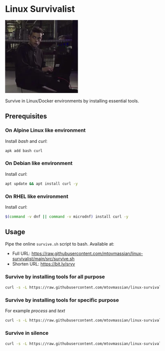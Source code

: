 # Linux Survivalist

![](static/linux-survivalist-mr-robot.png)

Survive in Linux/Docker environments by installing essential tools.

## Prerequisites
### On Alpine Linux like environment
Install *bash* and *curl*:
```bash
apk add bash curl
```
### On Debian like environment
Install *curl*:
```bash
apt update && apt install curl -y
```
### On RHEL like environment
Install *curl*:
```bash
$(command -v dnf || command -v microdnf) install curl -y
```

## Usage
Pipe the online `survive.sh` script to bash. Available at: 
- Full URL: https://raw.githubusercontent.com/mtovmassian/linux-survivalist/main/src/survive.sh 
- Shorten URL: https://bit.ly/srvv

### Survive by installing tools for all purpose
```bash
curl -s -L https://raw.githubusercontent.com/mtovmassian/linux-survivalist/main/src/survive.sh | bash
```
### Survive by installing tools for specific purpose
For example *process* and *text*
```bash
curl -s -L https://raw.githubusercontent.com/mtovmassian/linux-survivalist/main/src/survive.sh | bash -s -- --process --text
```
### Survive in silence
```bash
curl -s -L https://raw.githubusercontent.com/mtovmassian/linux-survivalist/main/src/survive.sh | bash -s -- --quiet
```